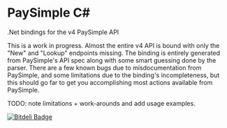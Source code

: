 PaySimple C#
============

.Net bindings for the v4 PaySimple API

This is a work in progress.  Almost the entire v4 API is bound with only the "New" and "Lookup" endpoints missing.  The binding is entirely generated from PaySimple's API spec along with some smart guessing done by the parser.  There are a few known bugs due to misdocumentation from PaySimple, and some limitations due to the binding's incompleteness, but this should go far to get you accomplishing most actions available from PaySimple.

TODO: note limitations + work-arounds and add usage examples.

[![Bitdeli Badge](https://d2weczhvl823v0.cloudfront.net/tendrme/PaySimpleCS/trend.png)](https://bitdeli.com/free "Bitdeli Badge")
